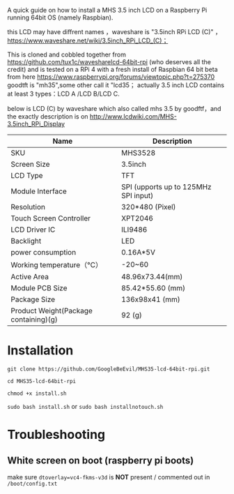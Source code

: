 A quick guide on how to install a MHS 3.5 inch LCD on a Raspberry Pi running 64bit OS (namely Raspbian). 

this LCD may have diffrent names ，waveshare is "3.5inch RPi LCD (C)" ，https://www.waveshare.net/wiki/3.5inch_RPi_LCD_(C)；



This is cloned and cobbled together from https://github.com/tux1c/wavesharelcd-64bit-rpi (who deserves all the credit) and is tested on a RPi 4 with a fresh install of Raspbian 64 bit beta from here https://www.raspberrypi.org/forums/viewtopic.php?t=275370
goodtft is "mh35",some other call it "lcd35；
actually 3.5 inch LCD contains at least 3 types：LCD A /LCD B/LCD C. 

below is LCD (C) by waveshare which also called mhs 3.5 by goodftf，and the exactly description is on
http://www.lcdwiki.com/MHS-3.5inch_RPi_Display  

| Name                                   | Description                          |
| -------------------------------------- | ------------------------------------ |
| SKU                                    | MHS3528                              |
| Screen Size                            | 3.5inch                              |
| LCD Type                               | TFT                                  |
| Module Interface                       | SPI (upports up to 125MHz SPI input) |
| Resolution                             | 320*480 (Pixel)                      |
| Touch Screen Controller                | XPT2046                              |
| LCD Driver IC                          | ILI9486                              |
| Backlight                              | LED                                  |
| power consumption                      | 0.16A*5V                             |
| Working temperature（℃）           | -20~60                               |
| Active Area                            | 48.96x73.44(mm)                      |
| Module PCB Size                        | 85.42*55.60 (mm)                     |
| Package Size                           | 136x98x41 (mm)                       |
| Product Weight(Package containing)(g)  | 92 (g)                               |   |
# Installation
`git clone https://github.com/GoogleBeEvil/MHS35-lcd-64bit-rpi.git`

`cd MHS35-lcd-64bit-rpi`

`chmod +x install.sh`

`sudo bash install.sh` or `sudo bash installnotouch.sh`

# Troubleshooting
## White screen on boot (raspberry pi boots)
make sure `dtoverlay=vc4-fkms-v3d` is **NOT** present / commented out in `/boot/config.txt`

